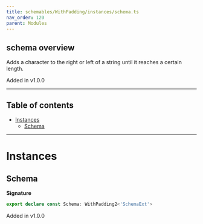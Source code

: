 ```yaml
---
title: schemables/WithPadding/instances/schema.ts
nav_order: 120
parent: Modules
---
```


## schema overview

Adds a character to the right or left of a string until it reaches a certain length.

Added in v1.0.0

---

<h2 class="text-delta">Table of contents</h2>

- [Instances](#instances)
  - [Schema](#schema)

---

# Instances

## Schema

**Signature**

```ts
export declare const Schema: WithPadding2<'SchemaExt'>
```

Added in v1.0.0
